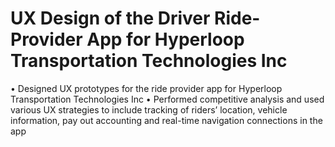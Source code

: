 # UX Design of the Driver Ride-Provider App for Hyperloop Transportation Technologies Inc

• Designed UX prototypes for the ride provider app for Hyperloop Transportation Technologies Inc
• Performed competitive analysis and used various UX strategies to include tracking of riders’ location, vehicle information, pay out accounting and real-time navigation connections in the app
